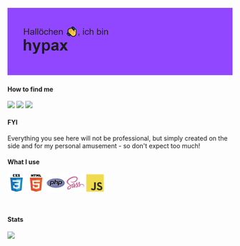 ![header](https://github.com/hypaxx/hypaxx/blob/main/header.png?raw=true "header")
<br />
<h4 align="left">How to find me</h4>
<p><img src="https://img.shields.io/badge/@hypax-blue?style=for-the-badge&logo=discord&logoColor=fff" /> <a href="https://www.youtube.com/channel/UCLyVMVNEipmA_0HV-Yl7A4w"><img src="https://img.shields.io/badge/@itshypax-red?style=for-the-badge&logo=youtube&logoColor=fff" /></a> <a href="https://www.twitch.tv/itshypax"><img src="https://img.shields.io/badge/@itshypax-purple?style=for-the-badge&logo=twitch&logoColor=fff" /></a></p>

<h4 align="left">FYI</h4>
Everything you see here will not be professional, but simply created on the side and for my personal amusement - so don't expect too much!

<h4 align="left">What I use</h4>
<p align="left"> <a href="https://www.w3schools.com/css/" target="_blank" rel="noreferrer"><img src="https://raw.githubusercontent.com/devicons/devicon/master/icons/css3/css3-original-wordmark.svg" alt="css3" width="40" height="40"/></a> <a href="https://www.w3.org/html/" target="_blank" rel="noreferrer"><img src="https://raw.githubusercontent.com/devicons/devicon/master/icons/html5/html5-original-wordmark.svg" alt="html5" width="40" height="40"/></a> <a href="https://www.php.net" target="_blank" rel="noreferrer"><img src="https://raw.githubusercontent.com/devicons/devicon/master/icons/php/php-original.svg" alt="php" width="40" height="40"/></a> <a href="https://sass-lang.com" target="_blank" rel="noreferrer"> <img src="https://raw.githubusercontent.com/devicons/devicon/master/icons/sass/sass-original.svg" alt="sass" width="40" height="40"/></a> <a href="https://developer.mozilla.org/en-US/docs/Web/JavaScript" target="_blank" rel="noreferrer"><img src="https://raw.githubusercontent.com/devicons/devicon/master/icons/javascript/javascript-original.svg" alt="javascript" width="40" height="40"/></a></p>
<br />
<h4 align="left">Stats</h4>
<picture>
  <source
    srcset="https://github-readme-stats.vercel.app/api?username=itshypax&show_icons=true&theme=transparent&title_color=9147ff&text_color=fff&icon_color=9147ff&hide_border"
    media="(prefers-color-scheme: dark)"
  />
  <source
    srcset="https://github-readme-stats.vercel.app/api?username=itshypax&show_icons=true&theme=dark&title_color=9147ff&text_color=fff&icon_color=9147ff&hide_border"
    media="(prefers-color-scheme: light), (prefers-color-scheme: no-preference)"
  />
  <img src="https://github-readme-stats.vercel.app/api?username=itshypax&show_icons=true&theme=transparent&title_color=9147ff&text_color=fff&icon_color=9147ff&hide_border" />
</picture>
